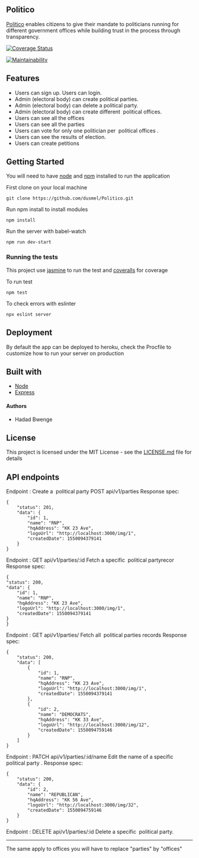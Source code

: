## Politico
 [Politico](http://politiqo.herokuapp.com) enables citizens to give their mandate to politicians running for different government offices while building trust in the process through transparency.

[![Coverage Status](https://coveralls.io/repos/github/dusmel/Politico/badge.svg)](https://coveralls.io/github/dusmel/Politico) 

[![Maintainability](https://api.codeclimate.com/v1/badges/aed8283d1f8199d520b2/maintainability)](https://codeclimate.com/github/dusmel/Politico/maintainability) 
## Features

- Users can sign up. Users can login.
- Admin (electoral body) can create political parties.
- Admin (electoral body) can delete a political party.
- Admin (electoral body) can create different ​ political offices​ .
- Users can see all the offices
- Users can see all the parties
- Users can vote for only one politician per ​ political offices​ .
- Users can see the results of election.
- Users can create petitions


## Getting Started

You will need to have [node](https://nodejs.org/en/) and [npm](https://www.npmjs.com/get-npm) installed to run the application

First clone on your local machine

    git clone https://github.com/dusmel/Politico.git
Run npm install to install modules 

    npm install
Run the server with babel-watch

    npm run dev-start
### Running the tests
This project use [jasmine](https://jasmine.github.io/) to run the test and [coveralls](https://docs.travis-ci.com/user/coveralls/) for coverage

To  run test 

    npm test
  To check errors with eslinter
  

    npx eslint server
##  Deployment
By default the app can be deployed to heroku, check the Procfile to customize how to run your server on production

##  Built with

 - [Node](https://nodejs.org/en/)
 - [Express](https://www.npmjs.com/package/express)
 
####  Authors
 - Hadad Bwenge
##  License
This project is licensed under the MIT License - see the [LICENSE.md](https://github.com/dusmel/Politico/blob/develop/LICENSE.md) file for details

##  API endpoints
Endpoint​ : Create a ​ political party​ 
 POST api/v1/parties
Response spec:

    {
	    "status": 201,
	    "data": {
	        "id": 1,
	        "name": "RNP",
	        "hqAddress": "KK 23 Ave",
	        "logoUrl": "http://localhost:3000/img/1",
	        "createdDate": 1550094379141
	    }
    }

Endpoint​ : GET api/v1/parties/:id
Fetch a specific ​ political party​ recor
Response spec:

    {
    "status": 200,
    "data": {
        "id": 1,
        "name": "RNP",
        "hqAddress": "KK 23 Ave",
        "logoUrl": "http://localhost:3000/img/1",
        "createdDate": 1550094379141
    }
    }

Endpoint​ : GET api/v1/parties/
Fetch all ​ political parties​ records
Response spec:

    {
	    "status": 200,
	    "data": [
	        {
	            "id": 1,
	            "name": "RNP",
	            "hqAddress": "KK 23 Ave",
	            "logoUrl": "http://localhost:3000/img/1",
	            "createdDate": 1550094379141
	        },
	        {
	            "id": 2,
	            "name": "DEMOCRATS",
	            "hqAddress": "KK 33 Ave",
	            "logoUrl": "http://localhost:3000/img/12",
	            "createdDate": 1550094759146
	        }
	    ]
    }

Endpoint​ : PATCH api/v1/parties/:id/name
Edit the name of a specific ​ political party​ .
Response spec:

    {
	    "status": 200,
	    "data": {
	        "id": 2,
	        "name": "REPUBLICAN",
	        "hqAddress": "KK 56 Ave",
	        "logoUrl": "http://localhost:3000/img/32",
	        "createdDate": 1550094759146
	    }
	}

Endpoint​ : DELETE  api/v1/parties/:id
Delete a specific ​ political party.

-----------------
The same apply to offices you will have to replace "parties" by "offices"
